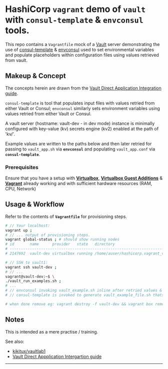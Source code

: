 # HashiCorp `vagrant` demo of **`vault`** with **`consul-template`** & **`envconsul`** tools.
This repo contains a `Vagrantfile` mock of a [Vault](https://www.vaultproject.io/) server demonstrating the use of [consul-template](https://github.com/hashicorp/consul-template) & [envconsul](https://github.com/hashicorp/envconsul/) used to set environmental variables and populate placeholders within configuration files using values retrieved from vault.


## Makeup & Concept

The concepts herein are drawn from the [Vault Direct Application Integration guide](https://learn.hashicorp.com/vault/developer/sm-app-integration). 

`consul-template` is tool that populates input files with values retried from either Vault or Consul; `envconsul` similarly sets environment variables using values retried from either Vault or Consul.

A vault server (hostname: vault-dev - in dev mode) instance is minimally configured with key-value (kv) secrets engine (kv2) enabled at the path of 'kv/'.

Example values are written to the paths below and then later retried for passing to `vault_app.sh` via **`envconsul`** and populating `vault_app.conf` via **`consul-template`**.


### Prerequisites
Ensure that you have a setup with [**Virtualbox**](https://www.virtualbox.org/), [**Virtualbox Guest Additions**](https://download.virtualbox.org/virtualbox/) & [**Vagrant**](https://www.vagrantup.com/) already working and with sufficient hardware resources (RAM, CPU, Network)


## Usage & Workflow
Refer to the contents of **`Vagrantfile`** for provisioning steps.

```bash
# // Your localhost:
vagrant up ;
# // ... output of provisioning steps.
vagrant global-status ; # should show running nodes
# id       name      provider   state   directory
# -------------------------------------------------------------------------------
# 2147692  vault-dev virtualbox running /home/auser/hashicorp.vagrant_vault_envconsul_consul-template

# // SSH to vault1:
vagrant ssh vault-dev ;
# // ...
vagrant@vault-dev:~$ \
./vault_run_examples.sh ;
# ...
# // envconsul invoking vault_example.sh inline after retried values & then
# // consul-template is invoked to generate vault_example_file.sh thats then executed.

# when done remove eg: vagrant destroy -f vault-dev && vagrant box remove -f debian/buster64 ;
```


## Notes
This is intended as a mere practise / training.

See also:
 - [kikitux/vaultlab1](https://github.com/kikitux/vaultlab1)
 - [Vault Direct Appplication Intergartion guide](https://learn.hashicorp.com/vault/developer/sm-app-integration)
 -----
